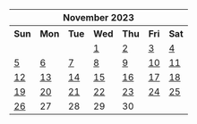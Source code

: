 <table align="center" border="0" cellpadding="0" cellspacing="0" class="month">
 <tr>
  <th class="month" colspan="7">
   November 2023
  </th>
 </tr>
 <tr>
  <th class="sun">
   Sun
  </th>
  <th class="mon">
   Mon
  </th>
  <th class="tue">
   Tue
  </th>
  <th class="wed">
   Wed
  </th>
  <th class="thu">
   Thu
  </th>
  <th class="fri">
   Fri
  </th>
  <th class="sat">
   Sat
  </th>
 </tr>
 <tr>
  <td class="noday">
  </td>
  <td class="noday">
  </td>
  <td class="noday">
  </td>
  <td class="wed">
   <a href="20231101.py">
    1
   </a>
  </td>
  <td class="thu">
   <a href="20231102.py">
    2
   </a>
  </td>
  <td class="fri">
   <a href="20231103.py">
    3
   </a>
  </td>
  <td class="sat">
   <a href="20231104.py">
    4
   </a>
  </td>
 </tr>
 <tr>
  <td class="sun">
   <a href="20231105.py">
    5
   </a>
  </td>
  <td class="mon">
   <a href="20231106.py">
    6
   </a>
  </td>
  <td class="tue">
   <a href="20231107.py">
    7
   </a>
  </td>
  <td class="wed">
   <a href="20231108.py">
    8
   </a>
  </td>
  <td class="thu">
   <a href="20231109.py">
    9
   </a>
  </td>
  <td class="fri">
   <a href="20231110.py">
    10
   </a>
  </td>
  <td class="sat">
   <a href="20231111.py">
    11
   </a>
  </td>
 </tr>
 <tr>
  <td class="sun">
   <a href="20231112.py">
    12
   </a>
  </td>
  <td class="mon">
   <a href="20231113.py">
    13
   </a>
  </td>
  <td class="tue">
   <a href="20231114.py">
    14
   </a>
  </td>
  <td class="wed">
   <a href="20231115.py">
    15
   </a>
  </td>
  <td class="thu">
   <a href="20231116.py">
    16
   </a>
  </td>
  <td class="fri">
   <a href="20231117.py">
    17
   </a>
  </td>
  <td class="sat">
   <a href="20231118.py">
    18
   </a>
  </td>
 </tr>
 <tr>
  <td class="sun">
   <a href="20231119.py">
    19
   </a>
  </td>
  <td class="mon">
   <a href="20231120.py">
    20
   </a>
  </td>
  <td class="tue">
   <a href="20231121.py">
    21
   </a>
  </td>
  <td class="wed">
   <a href="20231122.py">
    22
   </a>
  </td>
  <td class="thu">
   <a href="20231123.py">
    23
   </a>
  </td>
  <td class="fri">
   <a href="20231124.py">
    24
   </a>
  </td>
  <td class="sat">
   <a href="20231125.py">
    25
   </a>
  </td>
 </tr>
 <tr>
  <td class="sun">
   <a href="20231126.py">
    26
   </a>
  </td>
  <td class="mon">
   27
  </td>
  <td class="tue">
   28
  </td>
  <td class="wed">
   29
  </td>
  <td class="thu">
   30
  </td>
  <td class="noday">
  </td>
  <td class="noday">
  </td>
 </tr>
</table>

